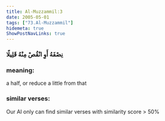 ```yaml
---
title: Al-Muzzammil:3
date: 2005-05-01
tags: ["73.Al-Muzzammil"]
hidemeta: true 
ShowPostNavLinks: true 
---
```

### نِصْفَهُ أَوِ انْقُصْ مِنْهُ قَلِيلًا
### meaning: 
a half, or reduce a little from that
### similar verses: 

Our AI only can find similar verses with similarity score > 50% 




